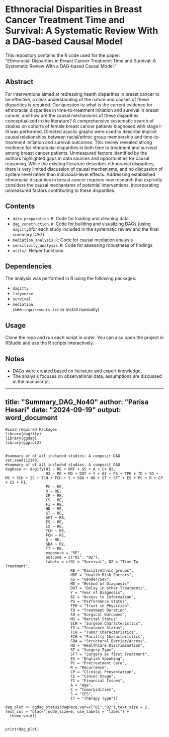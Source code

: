# Ethnoracial Disparities in Breast Cancer Treatment Time and Survival: A Systematic Review With a DAG-based Causal Model

This repository contains the R code used for the paper:  
"Ethnoracial Disparities in Breast Cancer Treatment Time and Survival: A Systematic Review With a DAG-based Causal Model."

## Abstract 
For interventions aimed at redressing health disparities in breast cancer to be effective, a clear understanding of the nature and causes of these disparities is required. Our question is: what is the current evidence for ethnoracial disparities in time-to-treatment initiation and survival in breast cancer, and how are the causal mechanisms of these disparities conceptualized in the literature? A comprehensive systematic search of studies on cohorts of female breast cancer patients diagnosed with stage I-III was performed. Directed acyclic graphs were used to describe implicit causal relationships between racial/ethnic group membership and time-to-treatment initiation and survival outcomes. This review revealed strong evidence for ethnoracial disparities in both time to treatment and survival among breast cancer patients. Unmeasured factors identified by the authors highlighted gaps in data sources and opportunities for causal reasoning. While the existing literature describes ethnoracial disparities, there is very limited discussion of causal mechanisms, and no discussion of system-level rather than individual-level effects. Addressing established ethnoracial disparities in breast cancer requires new research that explicitly considers the causal mechanisms of potential interventions, incorporating unmeasured factors contributing to these disparities.

## Contents
- `data_preparation.R`: Code for loading and cleaning data
- `dag_construction.R`: Code for building and visualizing DAGs (using `dagitty`bfor each study included in the systematic review and the final summary DAG)
- `mediation_analysis.R`: Code for causal mediation analysis
- `sensitivity_analysis.R`: Code for assessing robustness of findings
- `utils/`: Helper functions

## Dependencies
The analysis was performed in R using the following packages:
- `dagitty`
- `tidyverse`
- `survival`
- `mediation`  
(see `requirements.txt` or install manually)

## Usage
Clone the repo and run each script in order. You can also open the project in RStudio and use the R scripts interactively.

## Notes
- DAGs were created based on literature and expert knowledge.
- The analysis focuses on observational data; assumptions are discussed in the manuscript.



---
title: "Summary_DAG_No40"
author: "Parisa Hesari"
date: "2024-09-19"
output: word_document
---


```{r}
#Load required Packages
library(dagitty)
library(ggdag)
library(ggplot2)

```

```{r}

#summary of of all included studies: A composit DAG
set.seed(12143)
#summary of of all included studies: A composit DAG
dagRace <- dagify(O1 ~ RE + HRF + GS + A + C+ O2,
                  O2 ~ RE + MD + DOT + Y + AI + PS + TPH + TD + SO + MS + SCH + IS + TCH + FCH + S + SBA + HD + ST + SFT + ES + PC + R + CP + CS + FI,
                  PC ~ RE,
                  R ~ RE,
                  CP ~ RE,
                  CS ~ RE,
                  FI ~ RE,
                  HD ~ RE,
                  ST ~ RE,
                  SFT ~ RE,
                  ES ~ RE,
                  IS ~ RE,
                  TCH ~ RE,
                  FCH ~ RE,
                  S ~ RE,
                  SBA ~ RE,
                  TT ~ RE,
                  exposure = "RE",
                  outcome = c("O1", "O2"),
                  labels = c(O1 = "Survival", O2 = "Time To Treatment",
                             RE = "Racial/ethnic groups",
                             HRF = "Health Risk Factors",
                             GS = "Gender/Sex",
                             MD = "Method of Diagnosis",
                             DOT = "Delay in other Treatments",
                             Y = "Year of Diagnosis",
                             AI = "Access to Information",
                             PS = "Performance Status",
                             TPH = "Trust in Physician",
                             TD = "Treatment Duration",
                             SO = "Surgical Outcomes",
                             MS = "Marital Status",
                             SCH = "Surgeon Characteristics",
                             IS = "Insurance Status",
                             TCH = "Tumor Characteristics",
                             FCH = "Facility Characteristics",
                             SBA = "Structural Barrier/Access",
                             HD = "HealthCare Discrimination",
                             ST = "Surgery Type",
                             SFT = "Surgery as first Treatment",
                             ES = "English Speaking",
                             PC = "Pretreatment Care",
                             R = "Recurrence",
                             CP = "Clinical Presentation",
                             CS = "Cancer Stage",
                             FI = "Financial Issues",
                             A = "Age",
                             C = "Comorbidities",
                             S = "SES",
                             TT = "Therapy Type"))

dag_plot <- ggdag_status(dagRace,var=c("O1","O2"),text_size = 2, text_col = "black",node_size=6, use_labels = "label") +
  theme_void()


print(dag_plot)



```

